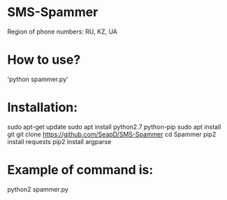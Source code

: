 # SMS-Spammer
Region of phone numbers: RU, KZ, UA

# How to use?
'python spammer.py'

# Installation:
sudo apt-get update
sudo apt install python2.7 python-pip
sudo apt install git 
git clone https://github.com/SeapD/SMS-Spammer
cd Spammer 
pip2 install requests
pip2 install argparse

# Example of command is: 
python2 spammer.py
